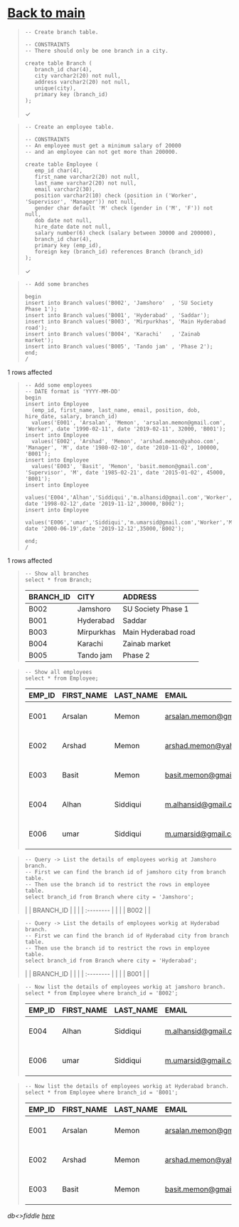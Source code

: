 # [Back to main](https://github.com/glaghari/database-assignement-2019)
<!-- -->
>     -- Create branch table.
>     
>     -- CONSTRAINTS
>     -- There should only be one branch in a city.
>     
>     create table Branch (
>        branch_id char(4),
>        city varchar2(20) not null,
>        address varchar2(20) not null,
>        unique(city),
>        primary key (branch_id)
>     );
> 
> ✓

<!-- -->
>     -- Create an employee table.
>     
>     -- CONSTRAINTS
>     -- An employee must get a minimum salary of 20000
>     -- and an employee can not get more than 200000.
>     
>     create table Employee (
>        emp_id char(4),
>        first_name varchar2(20) not null,
>        last_name varchar2(20) not null,
>        email varchar2(30),
>        position varchar2(10) check (position in ('Worker', 'Supervisor', 'Manager')) not null,
>        gender char default 'M' check (gender in ('M', 'F')) not null,
>        dob date not null,
>        hire_date date not null,
>        salary number(6) check (salary between 30000 and 200000),
>        branch_id char(4),
>        primary key (emp_id),
>        foreign key (branch_id) references Branch (branch_id)
>     );
> 
> ✓

<!-- -->
>     -- Add some branches
>     
>     begin
>     insert into Branch values('B002', 'Jamshoro'  , 'SU Society Phase 1');
>     insert into Branch values('B001', 'Hyderabad' , 'Saddar');
>     insert into Branch values('B003', 'Mirpurkhas', 'Main Hyderabad road');
>     insert into Branch values('B004', 'Karachi'   , 'Zainab market');
>     insert into Branch values('B005', 'Tando jam' , 'Phase 2');
>     end;
>     /
> 
1 rows affected

<!-- -->
>     -- Add some employees
>     -- DATE format is 'YYYY-MM-DD'
>     begin
>     insert into Employee
>       (emp_id, first_name, last_name, email, position, dob, hire_date, salary, branch_id)
>       values('E001', 'Arsalan', 'Memon', 'arsalan.memon@gmail.com', 'Worker', date '1990-02-11', date '2019-02-11', 32000, 'B001');
>     insert into Employee
>       values('E002', 'Arshad', 'Memon', 'arshad.memon@yahoo.com', 'Manager', 'M', date '1980-02-10', date '2010-11-02', 100000, 'B001');
>     insert into Employee
>       values('E003', 'Basit', 'Memon', 'basit.memon@gmail.com', 'Supervisor', 'M', date '1985-02-21', date '2015-01-02', 45000, 'B001');
>     insert into Employee
>       values('E004','Alhan','Siddiqui','m.alhansid@gmail.com','Worker','M', date '1998-02-12',date '2019-11-12',30000,'B002');
>     insert into Employee
>       values('E006','umar','Siddiqui','m.umarsid@gmail.com','Worker','M', date '2000-06-19',date '2019-12-12',35000,'B002');
>       
>     end;
>     /
> 
1 rows affected

<!-- -->
>     -- Show all branches
>     select * from Branch;
> 
> | BRANCH_ID | CITY       | ADDRESS             |
> | :-------- | :--------- | :------------------ |
> | B002      | Jamshoro   | SU Society Phase 1  |
> | B001      | Hyderabad  | Saddar              |
> | B003      | Mirpurkhas | Main Hyderabad road |
> | B004      | Karachi    | Zainab market       |
> | B005      | Tando jam  | Phase 2             |

<!-- -->
>     -- Show all employees
>     select * from Employee;
> 
> | EMP_ID | FIRST_NAME | LAST_NAME | EMAIL                   | POSITION   | GENDER | DOB       | HIRE_DATE | SALARY | BRANCH_ID |
> | :----- | :--------- | :-------- | :---------------------- | :--------- | :----- | :-------- | :-------- | -----: | :-------- |
> | E001   | Arsalan    | Memon     | arsalan.memon@gmail.com | Worker     | M      | 11-FEB-90 | 11-FEB-19 |  32000 | B001      |
> | E002   | Arshad     | Memon     | arshad.memon@yahoo.com  | Manager    | M      | 10-FEB-80 | 02-NOV-10 | 100000 | B001      |
> | E003   | Basit      | Memon     | basit.memon@gmail.com   | Supervisor | M      | 21-FEB-85 | 02-JAN-15 |  45000 | B001      |
> | E004   | Alhan      | Siddiqui  | m.alhansid@gmail.com    | Worker     | M      | 12-FEB-98 | 12-NOV-19 |  30000 | B002      |
> | E006   | umar       | Siddiqui  | m.umarsid@gmail.com     | Worker     | M      | 19-JUN-00 | 12-DEC-19 |  35000 | B002      |

<!-- -->
>     -- Query -> List the details of employees workig at Jamshoro branch.
>     -- First we can find the branch id of jamshoro city from branch table.
>     -- Then use the branch id to restrict the rows in employee table.
>     select branch_id from Branch where city = 'Jamshoro';
> 
> | | BRANCH_ID | |
> | | :-------- | |
> | | B002      | |

<!-- -->
>     -- Query -> List the details of employees workig at Hyderabad branch.
>     -- First we can find the branch id of Hyderabad city from branch table.
>     -- Then use the branch id to restrict the rows in employee table.
>     select branch_id from Branch where city = 'Hyderabad';
> 
> | | BRANCH_ID | |
> | | :-------- | |
> | | B001      | |

<!-- -->
>     -- Now list the details of employees workig at jamshoro branch.
>     select * from Employee where branch_id = 'B002';
> 
> | EMP_ID | FIRST_NAME | LAST_NAME | EMAIL                | POSITION | GENDER | DOB       | HIRE_DATE | SALARY | BRANCH_ID |
> | :----- | :--------- | :-------- | :------------------- | :------- | :----- | :-------- | :-------- | -----: | :-------- |
> | E004   | Alhan      | Siddiqui  | m.alhansid@gmail.com | Worker   | M      | 12-FEB-98 | 12-NOV-19 |  30000 | B002      |
> | E006   | umar       | Siddiqui  | m.umarsid@gmail.com  | Worker   | M      | 19-JUN-00 | 12-DEC-19 |  35000 | B002      |

<!-- -->
>     -- Now list the details of employees workig at Hyderabad branch.
>     select * from Employee where branch_id = 'B001';
> 
> | EMP_ID | FIRST_NAME | LAST_NAME | EMAIL                   | POSITION   | GENDER | DOB       | HIRE_DATE | SALARY | BRANCH_ID |
> | :----- | :--------- | :-------- | :---------------------- | :--------- | :----- | :-------- | :-------- | -----: | :-------- |
> | E001   | Arsalan    | Memon     | arsalan.memon@gmail.com | Worker     | M      | 11-FEB-90 | 11-FEB-19 |  32000 | B001      |
> | E002   | Arshad     | Memon     | arshad.memon@yahoo.com  | Manager    | M      | 10-FEB-80 | 02-NOV-10 | 100000 | B001      |
> | E003   | Basit      | Memon     | basit.memon@gmail.com   | Supervisor | M      | 21-FEB-85 | 02-JAN-15 |  45000 | B001      |

*db<>fiddle [here](https://dbfiddle.uk/?rdbms=oracle_11.2&fiddle=a5edf665d974a80f70db6327102733ee)*

